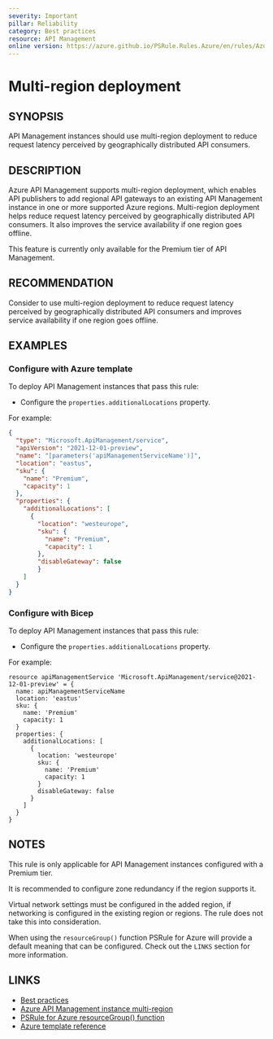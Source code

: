 ```yaml
---
severity: Important
pillar: Reliability
category: Best practices
resource: API Management
online version: https://azure.github.io/PSRule.Rules.Azure/en/rules/Azure.APIM.MultiRegion/
---
```


# Multi-region deployment

## SYNOPSIS

API Management instances should use multi-region deployment to reduce request latency perceived by geographically distributed API consumers.

## DESCRIPTION

Azure API Management supports multi-region deployment, which enables API publishers to add regional API gateways to an existing API Management instance in one or more supported Azure regions. Multi-region deployment helps reduce request latency perceived by geographically distributed API consumers. It also improves the service availability if one region goes offline.

This feature is currently only available for the Premium tier of API Management.

## RECOMMENDATION

Consider to use multi-region deployment to reduce request latency perceived by geographically distributed API consumers and improves service availability if one region goes offline.

## EXAMPLES

### Configure with Azure template

To deploy API Management instances that pass this rule:

- Configure the `properties.additionalLocations` property.

For example:

```json
{
  "type": "Microsoft.ApiManagement/service",
  "apiVersion": "2021-12-01-preview",
  "name": "[parameters('apiManagementServiceName')]",
  "location": "eastus",
  "sku": {
    "name": "Premium",
    "capacity": 1
  },
  "properties": {
    "additionalLocations": [
      {
        "location": "westeurope",
        "sku": {
          "name": "Premium",
          "capacity": 1
        },
        "disableGateway": false
        }
    ]
  }
}
```

### Configure with Bicep

To deploy API Management instances that pass this rule:

- Configure the `properties.additionalLocations` property.

For example:

```bicep
resource apiManagementService 'Microsoft.ApiManagement/service@2021-12-01-preview' = {
  name: apiManagementServiceName
  location: 'eastus'
  sku: {
    name: 'Premium'
    capacity: 1
  }
  properties: {
    additionalLocations: [
      {
        location: 'westeurope'
        sku: {
          name: 'Premium'
          capacity: 1
        }
        disableGateway: false
      }
    ]
  }
}
```

## NOTES

This rule is only applicable for API Management instances configured with a Premium tier.

It is recommended to configure zone redundancy if the region supports it.

Virtual network settings must be configured in the added region, if networking is configured in the existing region or regions. The rule does not take this into consideration.

When using the `resourceGroup()` function PSRule for Azure will provide a default meaning that can be configured. Check out the `LINKS` section for more information.

## LINKS

- [Best practices](https://learn.microsoft.com/azure/architecture/framework/resiliency/design-best-practices)
- [Azure API Management instance multi-region](https://learn.microsoft.com/azure/api-management/api-management-howto-deploy-multi-region)
- [PSRule for Azure resourceGroup() function](https://azure.github.io/PSRule.Rules.Azure/expanding-source-files/#resource-group)
- [Azure template reference](https://learn.microsoft.com/azure/templates/microsoft.apimanagement/service)

